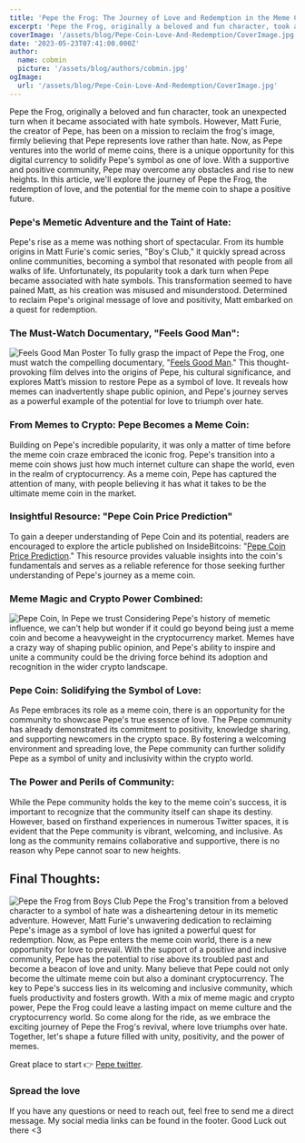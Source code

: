 ```yaml
---
title: 'Pepe the Frog: The Journey of Love and Redemption in the Meme Coin Revolution'
excerpt: 'Pepe the Frog, originally a beloved and fun character, took an unexpected turn when it became associated with hate symbols. However, Matt Furie, the creator of Pepe, has been on a mission to reclaim...'
coverImage: '/assets/blog/Pepe-Coin-Love-And-Redemption/CoverImage.jpg'
date: '2023-05-23T07:41:00.000Z'
author:
  name: cobmin
  picture: '/assets/blog/authors/cobmin.jpg'
ogImage:
  url: '/assets/blog/Pepe-Coin-Love-And-Redemption/CoverImage.jpg'
---
```


Pepe the Frog, originally a beloved and fun character, took an unexpected turn when it became associated with hate symbols. However, Matt Furie, the creator of Pepe, has been on a mission to reclaim the frog's image, firmly believing that Pepe represents love rather than hate. Now, as Pepe ventures into the world of meme coins, there is a unique opportunity for this digital currency to solidify Pepe's symbol as one of love. With a supportive and positive community, Pepe may overcome any obstacles and rise to new heights. In this article, we'll explore the journey of Pepe the Frog, the redemption of love, and the potential for the meme coin to shape a positive future.

### Pepe's Memetic Adventure and the Taint of Hate:

Pepe's rise as a meme was nothing short of spectacular. From its humble origins in Matt Furie's comic series, "Boy's Club," it quickly spread across online communities, becoming a symbol that resonated with people from all walks of life. Unfortunately, its popularity took a dark turn when Pepe became associated with hate symbols. This transformation seemed to have pained Matt, as his creation was misused and misunderstood. Determined to reclaim Pepe's original message of love and positivity, Matt embarked on a quest for redemption.

### The Must-Watch Documentary, "Feels Good Man":
![Feels Good Man Poster](/assets/blog/Pepe-Coin-Love-And-Redemption/FeelGoodMan.jpg)
To fully grasp the impact of Pepe the Frog, one must watch the compelling documentary, "[Feels Good Man](https://www.vudu.com/content/movies/details/Feels-Good-Man/1472833)." This thought-provoking film delves into the origins of Pepe, his cultural significance, and explores Matt’s mission to restore Pepe as a symbol of love. It reveals how memes can inadvertently shape public opinion, and Pepe's journey serves as a powerful example of the potential for love to triumph over hate.

### From Memes to Crypto: Pepe Becomes a Meme Coin:

Building on Pepe's incredible popularity, it was only a matter of time before the meme coin craze embraced the iconic frog. Pepe's transition into a meme coin shows just how much internet culture can shape the world, even in the realm of cryptocurrency. As a meme coin, Pepe has captured the attention of many, with people believing it has what it takes to be the ultimate meme coin in the market.

### Insightful Resource: "Pepe Coin Price Prediction"

To gain a deeper understanding of Pepe Coin and its potential, readers are encouraged to explore the article published on InsideBitcoins: "[Pepe Coin Price Prediction](https://insidebitcoins.com/cryptocurrency-price/pepe-coin-price-prediction)." This resource provides valuable insights into the coin's fundamentals and serves as a reliable reference for those seeking further understanding of Pepe's journey as a meme coin. 

### Meme Magic and Crypto Power Combined:
![Pepe Coin, In Pepe we trust](/assets/blog/Pepe-Coin-Love-And-Redemption/PepeCoin.jpg)
Considering Pepe's history of memetic influence, we can't help but wonder if it could go beyond being just a meme coin and become a heavyweight in the cryptocurrency market. Memes have a crazy way of shaping public opinion, and Pepe's ability to inspire and unite a community could be the driving force behind its adoption and recognition in the wider crypto landscape.

### Pepe Coin: Solidifying the Symbol of Love:

As Pepe embraces its role as a meme coin, there is an opportunity for the community to showcase Pepe's true essence of love. The Pepe community has already demonstrated its commitment to positivity, knowledge sharing, and supporting newcomers in the crypto space. By fostering a welcoming environment and spreading love, the Pepe community can further solidify Pepe as a symbol of unity and inclusivity within the crypto world.

### The Power and Perils of Community:

While the Pepe community holds the key to the meme coin's success, it is important to recognize that the community itself can shape its destiny. However, based on firsthand experiences in numerous Twitter spaces, it is evident that the Pepe community is vibrant, welcoming, and inclusive. As long as the community remains collaborative and supportive, there is no reason why Pepe cannot soar to new heights.

## Final Thoughts:
![Pepe the Frog from Boys Club](/assets/blog/Pepe-Coin-Love-And-Redemption/BoysClub.jpg)
Pepe the Frog's transition from a beloved character to a symbol of hate was a disheartening detour in its memetic adventure. However, Matt Furie's unwavering dedication to reclaiming Pepe's image as a symbol of love has ignited a powerful quest for redemption. Now, as Pepe enters the meme coin world, there is a new opportunity for love to prevail. With the support of a positive and inclusive community, Pepe has the potential to rise above its troubled past and become a beacon of love and unity. Many believe that Pepe could not only become the ultimate meme coin but also a dominant cryptocurrency. The key to Pepe's success lies in its welcoming and inclusive community, which fuels productivity and fosters growth. With a mix of meme magic and crypto power, Pepe the Frog could leave a lasting impact on meme culture and the cryptocurrency world. So come along for the ride, as we embrace the exciting journey of Pepe the Frog's  revival, where love triumphs over hate. Together, let's shape a future filled with unity, positivity, and the power of memes. 

Great place to start 👉 [Pepe twitter](https://twitter.com/pepecoineth).

### Spread the love

If you have any questions or need to reach out, feel free to send me a direct message. My social media links can be found in the footer. Good Luck out there <3 